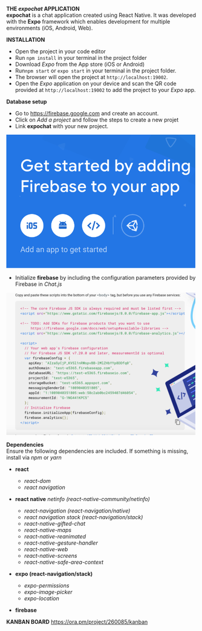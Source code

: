 **THE *expochat* APPLICATION**<br>
**expochat** is a chat application created using React Native. It was developed with the **Expo** framework which enables development for multiple environments (iOS, Android, Web).
<br>

**INSTALLATION**<br>
* Open the project in your code editor<br>
* Run `npm install` in your terminal in the project folder <br>
* Download *Expo* from the App store (iOS or Android)<br>   
* Run`npm start` or `expo start` in your terminal in the project folder. 
* The  browser will open the project at `http://localhost:19002`.<br>
* Open the *Expo* application on your device and scan the QR code provided at `http://localhost:19002` to add the project to your *Expo* app.<br>

**Database setup**<br>
* Go to  https://firebase.google.com and create an account. <br>
* Click on *Add a project* and follow the steps to create a new projet
* Link  **expochat** with your new project. 
<img src="./firebase1.png" width=500>

* Initialize **firebase** by including the configuration parameters provided by Firebase in *Chat.js*
<img src="./firebase2.png" width=500>
<br>

**Dependencies**<br>
Ensure the following dependencies are included. If something is missing, install via *npm* or *yarn* <br>
* **react** 
    * *react-dom* 
    * *react navigation* 

* **react native** 
    *netinfo (react-native-community/netinfo)*
    * *react-navigation (react-navigation/native)*
    * *react navigation stack (react-navigation/stack)* 
    * *react-native-gifted-chat*
    * *react-native-maps*
    * *react-native-reanimated*
    * *react-native-gesture-handler*
    * *react-native-web*
    * *react-native-screens*
    * *react-native-safe-area-context*<br>
* **expo (react-navigation/stack)**
    * *expo-permissions*
    * *expo-image-picker*
    * *expo-location* <br>
* **firebase**


**KANBAN BOARD**
https://ora.pm/project/260085/kanban




